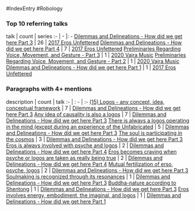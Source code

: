 #IndexEntry #Robology

### Top 10 referring talks
talk | count | series
:- | - |: -
<a data-href="Dilemmas and Delineations - How did we get here Part 3" href="Dilemmas+and+Delineations+-+How+did+we+get+here+Part+3" class="internal-link">Dilemmas and Delineations - How did we get here Part 3</a> | 26 | <a data-href="2017 Eros Unfettered" href="2017+Eros+Unfettered" class="internal-link">2017 Eros Unfettered</a>
<a data-href="Dilemmas and Delineations - How did we get here Part 4" href="Dilemmas+and+Delineations+-+How+did+we+get+here+Part+4" class="internal-link">Dilemmas and Delineations - How did we get here Part 4</a> | 7 | <a data-href="2017 Eros Unfettered" href="2017+Eros+Unfettered" class="internal-link">2017 Eros Unfettered</a>
<a data-href="Preliminaries Regarding Voice, Movement, and Gesture - Part 3" href="Preliminaries+Regarding+Voice%2C+Movement%2C+and+Gesture+-+Part+3" class="internal-link">Preliminaries Regarding Voice, Movement, and Gesture - Part 3</a> | 1 | <a data-href="2020 Vajra Music" href="2020+Vajra+Music" class="internal-link">2020 Vajra Music</a>
<a data-href="Preliminaries Regarding Voice, Movement, and Gesture - Part 2" href="Preliminaries+Regarding+Voice%2C+Movement%2C+and+Gesture+-+Part+2" class="internal-link">Preliminaries Regarding Voice, Movement, and Gesture - Part 2</a> | 1 | <a data-href="2020 Vajra Music" href="2020+Vajra+Music" class="internal-link">2020 Vajra Music</a>
<a data-href="Dilemmas and Delineations - How did we get here Part 1" href="Dilemmas+and+Delineations+-+How+did+we+get+here+Part+1" class="internal-link">Dilemmas and Delineations - How did we get here Part 1</a> | 1 | <a data-href="2017 Eros Unfettered" href="2017+Eros+Unfettered" class="internal-link">2017 Eros Unfettered</a>

### Paragraphs with 4+ mentions
description | count | talk
:- | : - | :-
<a aria-label-position="top" aria-label="Dilemmas and Delineations - How did we get here Part 3 > 15 Logos - any concept idea conceptual framework" data-href="Dilemmas and Delineations - How did we get here Part 3#15 Logos - any concept idea conceptual framework" href="Dilemmas+and+Delineations+-+How+did+we+get+here+Part+3#15+Logos+-+any+concept+idea+conceptual+framework" class="internal-link">(15) Logos - any concept, idea, conceptual framework</a> | 7 | <a data-href="Dilemmas and Delineations - How did we get here Part 3" href="Dilemmas+and+Delineations+-+How+did+we+get+here+Part+3" class="internal-link">Dilemmas and Delineations - How did we get here Part 3</a>
<a aria-label-position="top" aria-label="Dilemmas and Delineations - How did we get here Part 3 > Any idea of causality is also a logos" data-href="Dilemmas and Delineations - How did we get here Part 3#Any idea of causality is also a logos" href="Dilemmas+and+Delineations+-+How+did+we+get+here+Part+3#Any+idea+of+causality+is+also+a+logos" class="internal-link">Any idea of causality is also a logos</a> | 7 | <a data-href="Dilemmas and Delineations - How did we get here Part 3" href="Dilemmas+and+Delineations+-+How+did+we+get+here+Part+3" class="internal-link">Dilemmas and Delineations - How did we get here Part 3</a>
<a aria-label-position="top" aria-label="Dilemmas and Delineations - How did we get here Part 3 > There is always a logos operating in the mind except during an experience of the Unfabricated" data-href="Dilemmas and Delineations - How did we get here Part 3#There is always a logos operating in the mind except during an experience of the Unfabricated" href="Dilemmas+and+Delineations+-+How+did+we+get+here+Part+3#There+is+always+a+logos+operating+in+the+mind+except+during+an+experience+of+the+Unfabricated" class="internal-link">There is always a logos operating in the mind (except during an experience of the Unfabricated</a> | 5 | <a data-href="Dilemmas and Delineations - How did we get here Part 3" href="Dilemmas+and+Delineations+-+How+did+we+get+here+Part+3" class="internal-link">Dilemmas and Delineations - How did we get here Part 3</a>
<a aria-label-position="top" aria-label="Dilemmas and Delineations - How did we get here Part 3 > The soul is participating in the cosmos" data-href="Dilemmas and Delineations - How did we get here Part 3#The soul is participating in the cosmos" href="Dilemmas+and+Delineations+-+How+did+we+get+here+Part+3#The+soul+is+participating+in+the+cosmos" class="internal-link">The soul is participating in the cosmos</a> | 3 | <a data-href="Dilemmas and Delineations - How did we get here Part 3" href="Dilemmas+and+Delineations+-+How+did+we+get+here+Part+3" class="internal-link">Dilemmas and Delineations - How did we get here Part 3</a>
<a aria-label-position="top" aria-label="Dilemmas and Delineations - How did we get here Part 4 > Eros is always involved with psyche and logos" data-href="Dilemmas and Delineations - How did we get here Part 4#Eros is always involved with psyche and logos" href="Dilemmas+and+Delineations+-+How+did+we+get+here+Part+4#Eros+is+always+involved+with+psyche+and+logos" class="internal-link">Eros is always involved with psyche and logos</a> | 2 | <a data-href="Dilemmas and Delineations - How did we get here Part 4" href="Dilemmas+and+Delineations+-+How+did+we+get+here+Part+4" class="internal-link">Dilemmas and Delineations - How did we get here Part 4</a>
<a aria-label-position="top" aria-label="Dilemmas and Delineations - How did we get here Part 4 > Eros becomes craving when psyche or logos are taken as really being true" data-href="Dilemmas and Delineations - How did we get here Part 4#Eros becomes craving when psyche or logos are taken as really being true" href="Dilemmas+and+Delineations+-+How+did+we+get+here+Part+4#Eros+becomes+craving+when+psyche+or+logos+are+taken+as+really+being+true" class="internal-link">Eros becomes craving when psyche or logos are taken as really being true</a> | 2 | <a data-href="Dilemmas and Delineations - How did we get here Part 4" href="Dilemmas+and+Delineations+-+How+did+we+get+here+Part+4" class="internal-link">Dilemmas and Delineations - How did we get here Part 4</a>
<a aria-label-position="top" aria-label="Dilemmas and Delineations - How did we get here Part 3 > Mutual fertilization of erso psyche logos" data-href="Dilemmas and Delineations - How did we get here Part 3#Mutual fertilization of erso psyche logos" href="Dilemmas+and+Delineations+-+How+did+we+get+here+Part+3#Mutual+fertilization+of+erso+psyche+logos" class="internal-link">Mutual fertilization of erso, psyche, logos</a> | 2 | <a data-href="Dilemmas and Delineations - How did we get here Part 3" href="Dilemmas+and+Delineations+-+How+did+we+get+here+Part+3" class="internal-link">Dilemmas and Delineations - How did we get here Part 3</a>
<a aria-label-position="top" aria-label="Dilemmas and Delineations - How did we get here Part 3 > Soulmaking is recognized through its resonances" data-href="Dilemmas and Delineations - How did we get here Part 3#Soulmaking is recognized through its resonances" href="Dilemmas+and+Delineations+-+How+did+we+get+here+Part+3#Soulmaking+is+recognized+through+its+resonances" class="internal-link">Soulmaking is recognized through its resonances</a> | 1 | <a data-href="Dilemmas and Delineations - How did we get here Part 3" href="Dilemmas+and+Delineations+-+How+did+we+get+here+Part+3" class="internal-link">Dilemmas and Delineations - How did we get here Part 3</a>
<a aria-label-position="top" aria-label="Dilemmas and Delineations - How did we get here Part 3 > Buddha-nature according to Shentong" data-href="Dilemmas and Delineations - How did we get here Part 3#Buddha-nature according to Shentong" href="Dilemmas+and+Delineations+-+How+did+we+get+here+Part+3#Buddha-nature+according+to+Shentong" class="internal-link">Buddha-nature according to Shentong</a> | 1 | <a data-href="Dilemmas and Delineations - How did we get here Part 3" href="Dilemmas+and+Delineations+-+How+did+we+get+here+Part+3" class="internal-link">Dilemmas and Delineations - How did we get here Part 3</a>
<a aria-label-position="top" aria-label="Dilemmas and Delineations - How did we get here Part 1 > Eros involves energy embodiment the imaginal and logos" data-href="Dilemmas and Delineations - How did we get here Part 1#Eros involves energy embodiment the imaginal and logos" href="Dilemmas+and+Delineations+-+How+did+we+get+here+Part+1#Eros+involves+energy+embodiment+the+imaginal+and+logos" class="internal-link">Eros involves energy, embodiment, the imaginal, and logos</a> | 1 | <a data-href="Dilemmas and Delineations - How did we get here Part 1" href="Dilemmas+and+Delineations+-+How+did+we+get+here+Part+1" class="internal-link">Dilemmas and Delineations - How did we get here Part 1</a>

